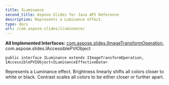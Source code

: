 ```yaml
---
title: ILuminance
second_title: Aspose.Slides for Java API Reference
description: Represents a Luminance effect.
type: docs
url: /com.aspose.slides/iluminance/
---
```

**All Implemented Interfaces:**
[com.aspose.slides.IImageTransformOperation](../../com.aspose.slides/iimagetransformoperation), com.aspose.slides.IAccessiblePVIObject
```
public interface ILuminance extends IImageTransformOperation, IAccessiblePVIObject<ILuminanceEffectiveData>
```

Represents a Luminance effect. Brightness linearly shifts all colors closer to white or black. Contrast scales all colors to be either closer or further apart.
